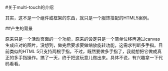 #关于multi-touch的介绍

其实，这不是一个组件或框架的东西，就只是一个服饰搭配的HTML5案例。


##产生的背景

原来只是一个活动页面的一个功能，原来的设定只是一个简单位移再通过canvas生成应对的图片。没想到，做完后要求要做缩放旋转功能，这需求判断多手指。目前类似的HTML 5只支持两根手指，不过，既然要做多手指了，我就想把它做成真正的多手指操作。搞了一天，终于把这玩意儿做出来。具体不说，有兴趣拿一下代码看看。


